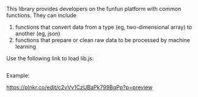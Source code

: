 This library provides developers on the funfun platform with common functions. They can include

  1. functions that convert data from a type (eg, two-dimensional array) to another (eg, json)
  2. functions that prepare or clean raw data to be processed by machine learning


Use the following link to load lib.js:

<pre><script src="https://cdn.rawgit.com/chengtie/funfunlib/master/lib.js"></script></pre>


Example:

https://plnkr.co/edit/c2vVv1CzUBaPk799BqPp?p=preview
